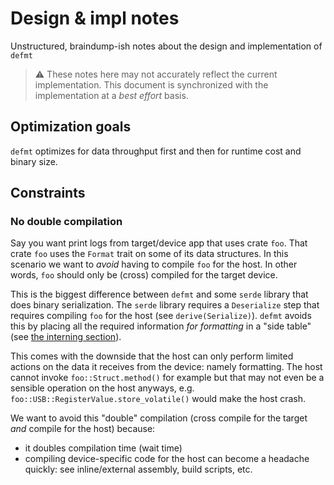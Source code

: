 # Design & impl notes

Unstructured, braindump-ish notes about the design and implementation of `defmt`

> ⚠️ These notes here may not accurately reflect the current implementation. This document is synchronized with the implementation at a *best effort* basis.

## Optimization goals

`defmt` optimizes for data throughput first and then for runtime cost and binary size.

## Constraints

### No double compilation

Say you want print logs from target/device app that uses crate `foo`.
That crate `foo` uses the `Format` trait on some of its data structures.
In this scenario we want to *avoid* having to compile `foo` for the host.
In other words, `foo` should only be (cross) compiled for the target device.

This is the biggest difference between `defmt` and some `serde` library that does binary serialization.
The `serde` library requires a `Deserialize` step that requires compiling `foo` for the host (see `derive(Serialize)`).
`defmt` avoids this by placing all the required information *for formatting* in a "side table" (see [the interning section](./interning.md)).

This comes with the downside that the host can only perform limited actions on the data it receives from the device: namely formatting.
The host cannot invoke `foo::Struct.method()` for example but that may not even be a sensible operation on the host anyways, e.g. `foo::USB::RegisterValue.store_volatile()` would make the host crash.

We want to avoid this "double" compilation (cross compile for the target *and* compile for the host) because:
- it doubles compilation time (wait time)
- compiling device-specific code for the host can become a headache quickly: see inline/external assembly, build scripts, etc.
